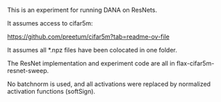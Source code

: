 This is an experiment for running DANA on ResNets.

It assumes access to cifar5m:

https://github.com/preetum/cifar5m?tab=readme-ov-file

It assumes all *.npz files have been colocated in one folder.

The ResNet implementation and experiment code are all in flax-cifar5m-resnet-sweep.

No batchnorm is used, and all activations were replaced by normalized activation functions (softSign).

